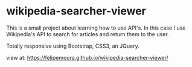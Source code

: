 # wikipedia-searcher-viewer

This is a small project about learning how to use API's. In this case I use Wikipedia's API to search for articles and return them to the user.

Totally responsive using Bootstrap, CSS3, an JQuery.

view at: https://felipemoura.github.io/wikipedia-searcher-viewer/
